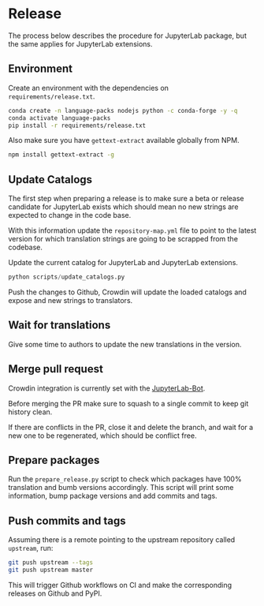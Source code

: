 # Release

The process below describes the procedure for JupyterLab package, but the same applies
for JupyterLab extensions.

## Environment

Create an environment with the dependencies on `requirements/release.txt`.

```bash
conda create -n language-packs nodejs python -c conda-forge -y -q
conda activate language-packs
pip install -r requirements/release.txt
```

Also make sure you have `gettext-extract` available globally from NPM.

```bash
npm install gettext-extract -g
```

## Update Catalogs

The first step when preparing a release is to make sure a beta or release candidate for JupyterLab
exists which should mean no new strings are expected to change in the code base.

With this information update the `repository-map.yml` file to point to the latest version for
which translation strings are going to be scrapped from the codebase.

Update the current catalog for JupyterLab and JupyterLab extensions.

```python
python scripts/update_catalogs.py
```

Push the changes to Github, Crowdin will update the loaded catalogs and expose and new strings to
translators.

## Wait for translations

Give some time to authors to update the new translations in the version.

## Merge pull request

Crowdin integration is currently set with the [JupyterLab-Bot](https://github.com/jupyterlab-bot).

Before merging the PR make sure to squash to a single commit to keep git history clean.

If there are conflicts in the PR, close it and delete the branch, and wait for a new one
to be regenerated, which should be conflict free.

## Prepare packages

Run the `prepare_release.py` script to check which packages have 100% translation and bumb versions
accordingly. This script will print some information, bump package versions and add commits and tags.

## Push commits and tags

Assuming there is a remote pointing to the upstream repository called `upstream`, run:

```bash
git push upstream --tags
git push upstream master
```

This will trigger Github workflows on CI and make the corresponding releases on Github and PyPI.

